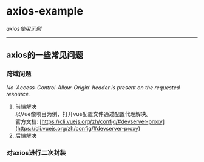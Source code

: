 # axios-example
*axios使用示例*  

---------------------------------

## axios的一些常见问题
### 跨域问题
*No 'Access-Control-Allow-Origin' header is present on the requested resource.*
1. 前端解决  
以Vue像项目为例，打开vue配置文件通过配置代理解决。  
官方文档: [https://cli.vuejs.org/zh/config/#devserver-proxy](https://cli.vuejs.org/zh/config/#devserver-proxy)
2. 后端解决  

### 对axios进行二次封装